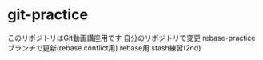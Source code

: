 # git-practice
このリポジトリはGit動画講座用です
自分のリポジトリで変更
rebase-practiceブランチで更新(rebase conflict用)
rebase用
stash練習(2nd)
